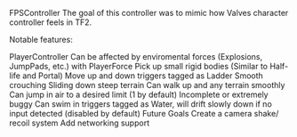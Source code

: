 FPSController
The goal of this controller was to mimic how Valves character controller feels in TF2.

Notable features:

PlayerController
Can be affected by enviromental forces (Explosions, JumpPads, etc.) with PlayerForce
Pick up small rigid bodies (Similar to Half-life and Portal)
Move up and down triggers tagged as Ladder
Smooth crouching
Sliding down steep terrain
Can walk up and any terrain smoothly
Can jump in air to a desired limit (1 by default)
Incomplete or extremely buggy
Can swim in triggers tagged as Water, will drift slowly down if no input detected (disabled by default)
Future Goals
Create a camera shake/ recoil system
Add networking support
